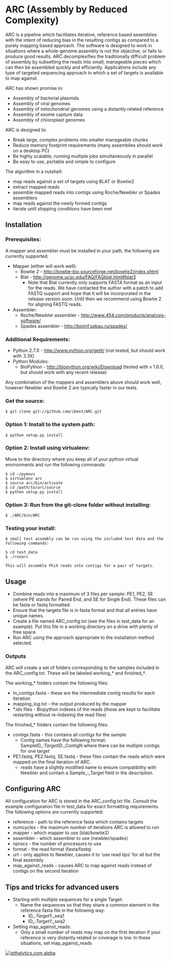 # ARC (Assembly by Reduced Complexity)

ARC is a pipeline which facilitates iterative, reference based assemblies with the intent of reducing bias in the resulting contigs as compared to a purely mapping based approach. The software is designed to work in situations where a whole-genome assembly is not the objective, or fails to produce good results. ARC decomplexifies the traditionally difficult problem of assembly by subsetting the reads into small, manageable pieces which can then be assembled quickly and efficiently. Applications include any type of targeted sequencing approach in which a set of targets is available to map against.

ARC has shown promise in:

* Assembly of bacterial plasmids
* Assembly of viral genomes
* Assembly of mitochondrial genomes using a distantly related reference
* Assembly of exome capture data
* Assembly of chloroplast genomes

ARC is designed to:

* Break large, complex problems into smaller manageable chunks
* Reduce memory footprint requirements (many assemblies should work on a desktop PC)
* Be highly scalable, running multiple jobs simultaneously in parallel
* Be easy to use, portable and simple to configure

The algorithm in a nutshell:

* map reads against a set of targets using BLAT or Bowtie2
* extract mapped reads
* assemble mapped reads into contigs using Roche/Newbler or Spades assemblers
* map reads against the newly formed contigs
* iterate until stopping conditions have been met


## Installation
### Prerequisites:

A mapper and assembler must be installed in your path, the following are currently supported.

* Mapper (either will work well):
    * Bowtie 2 - http://bowtie-bio.sourceforge.net/bowtie2/index.shtml
    * Blat - http://genome.ucsc.edu/FAQ/FAQblat.html#blat3
        * Note that Blat currently only supports FASTA format as an input for the reads. We have contacted the author with a patch to add FASTQ support and hope that it will be incorporated in the release version soon. Until then we recommend using Bowtie 2 for aligning FASTQ reads.
* Assembler:
    * Roche/Newbler assembler - http://www.454.com/products/analysis-software/
    * Spades assembler - http://bioinf.spbau.ru/spades/

### Additional Requirements:
* Python 2.7.X - http://www.python.org/getit/ (not tested, but should work with 3.3X)
* Python Modules:
    * BioPython - http://biopython.org/wiki/Download (tested with v 1.6.0, but should work with any recent release)

Any combination of the mappers and assemblers above should work well, however Newbler and Bowtie 2 are typically faster in our tests.

### Get the source:
    $ git clone git://github.com/ibest/ARC.git

### Option 1: Install to the system path:

    $ python setup.py install

### Option 2: Install using virtualenv:
Move to the directory where you keep all of your python virtual environments and run the following commands:

    $ cd ~/pyenvs
    $ virtualenv arc
    $ source arc/bin/activate
    $ cd /path/to/arc/source
    $ python setup.py install

### Option 3: Run from the git-clone folder without installing:
    
    $ ./ARC/bin/ARC

### Testing your install:
    
    A small test assembly can be run using the included test data and the following commands:

    $ cd test_data
    $ ./runarc

    This will assemble PhiX reads into contigs for a pair of targets.

## Usage

* Combine reads into a maximum of 3 files per sample: PE1, PE2, SE (where PE stands for Paired End, and SE for Single End). These files can be fasta or fastq formatted.
* Ensure that the targets file is in fasta format and that all entries have unique names.
* Create a file named ARC_config.txt (see the files in test_data for an example). Put this file in a working directory on a drive with plenty of free space.
* Run ARC using the approach appropriate to the installation method selected.

### Outputs
ARC will create a set of folders corresponding to the samples included in the ARC_config.txt. These will be labeled working_* and finished_*.

The working_* folders contain the following files:
* In_contigs.fasta - these are the intermediate contig results for each iteration
* mapping_log.txt - the output produced by the mapper
* \*.idx files - Biopython indexes of the reads (these are kept to facilitate restarting without re-indexing the read files)

The finished_* folders contain the following files:
* contigs.fasta - this contains all contigs for the sample
    * Contig names have the following format: SampleID_:_TargetID_:_ContigN where there can be multiple contigs for one target
* PE1.fastq, PE2.fastq, SE.fastq - these files contain the reads which were mapped on the final iteration of ARC.
    * reads have a slightly modified name to ensure compatibility with Newbler and contain a Sample_:_Target field in the description.


## Configuring ARC
All configuration for ARC is stored in the ARC_config.txt file. Consult the example configuration file in test_data for exact formatting requirements. The following options are currently supported:
* reference - path to the reference fasta which contains targets
* numcycles - the maximum number of iterations ARC is allowed to run
* mapper - which mapper to use (blat/bowtie2)
* assembler - which assembler to use (newbler/spades)
* nprocs - the number of processors to use
* format - the read format (fasta/fastq)
* urt - only applies to Newbler, causes it to 'use read tips' for all but the final assembly
* map_against_reads - causes ARC to map against reads instead of contigs on the second iteration



## Tips and tricks for advanced users
* Starting with multiple sequences for a single Target:
    * Name the sequences so that they share a common element in the reference fasta file in the following way:
        * ID_:_Target1_:_seq1
        * ID_:_Target1_:_seq2
* Setting map_against_reads:
    * Only a small number of reads may map on the first iteration if your reference is very distantly related or coverage is low. In these situations, set map_against_reads 

[![githalytics.com alpha](https://cruel-carlota.pagodabox.com/ccea24d058d3315f3610784acc00af67 "githalytics.com")](http://githalytics.com/ibest/ARC)